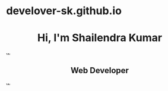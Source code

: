# develover-sk.github.io
<h1 align="center">Hi, I'm Shailendra Kumar</h1>
<img src="https://cdn1.iconfinder.com/data/icons/seo-and-web-development-6/32/development_globe_sphere-32.png" alt="web" style="width=10px;height:10px;"></img>
<h2 align="center">Web Developer</h2>
<img src="https://cdn1.iconfinder.com/data/icons/seo-and-web-development-6/32/development_globe_sphere-32.png" alt="web" style="width=10px;height:10px;"></img>
